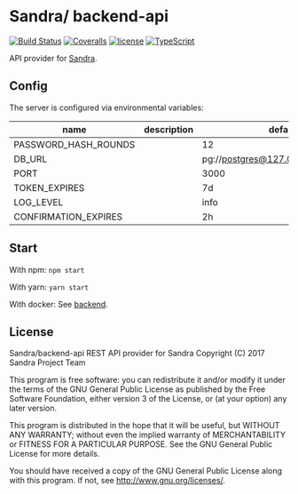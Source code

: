 # Sandra/ backend-api

[![Build Status](https://img.shields.io/travis/SANDRAProject/backend-api.svg?style=flat-square)](https://travis-ci.org/SANDRAProject/backend-api)
[![Coveralls](https://img.shields.io/coveralls/SANDRAProject/backend-api.svg?style=flat-square)](https://coveralls.io/github/SANDRAProject/backend-api)
[![license](https://img.shields.io/github/license/SANDRAProject/backend-api.svg?style=flat-square)](https://github.com/SANDRAProject/backend-api/blob/master/LICENSE.md)
[![TypeScript](https://img.shields.io/badge/TypeScript-v2.3.4-blue.svg?style=flat-square)](https://www.typescriptlang.org/)

API provider for [Sandra](https://github.com/SANDRAProject).

## Config

The server is configured via environmental variables:

| name                 | description | default                             |
| -------------------- | ----------- | ----------------------------------- |
| PASSWORD_HASH_ROUNDS |             | 12                                  |
| DB_URL               |             | pg://postgres@127.0.0.1:5432/sandra |
| PORT                 |             | 3000                                |
| TOKEN_EXPIRES        |             | 7d                                  |
| LOG_LEVEL            |             | info                                |
| CONFIRMATION_EXPIRES |             | 2h                                  |

## Start

With npm: `npm start`

With yarn: `yarn start`

With docker: See [backend](https://github.com/SANDRAProject/backend).

## License

Sandra/backend-api REST API provider for Sandra
Copyright (C) 2017 Sandra Project Team

This program is free software: you can redistribute it and/or modify
it under the terms of the GNU General Public License as published by
the Free Software Foundation, either version 3 of the License, or
(at your option) any later version.

This program is distributed in the hope that it will be useful,
but WITHOUT ANY WARRANTY; without even the implied warranty of
MERCHANTABILITY or FITNESS FOR A PARTICULAR PURPOSE.  See the
GNU General Public License for more details.

You should have received a copy of the GNU General Public License
along with this program.  If not, see <http://www.gnu.org/licenses/>.